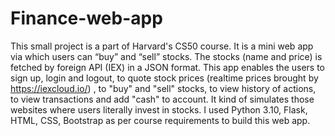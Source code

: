 # Finance-web-app
This small project is a part of Harvard's CS50 course. It is a mini web app via which users can “buy” and “sell” stocks. The stocks (name and price) is fetched by foreign API (IEX) in a JSON format. This app enables the users to sign up, login and logout, to quote stock prices (realtime prices brought by https://iexcloud.io/) , to "buy" and "sell" stocks, to view history of actions, to view transactions and add "cash" to account. It kind of simulates those websites where users literally invest in stocks.
I used Python 3.10, Flask, HTML, CSS, Bootstrap as per course requirements to build this web app.
